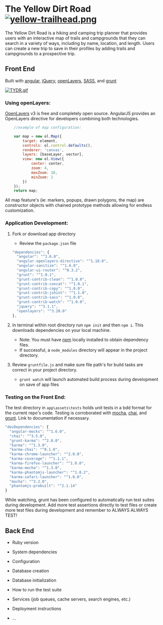 # The Yellow Dirt Road [![yellow-trailhead.png](https://s29.postimg.org/x02xfi91j/yellow_trailhead.png)](https://postimg.org/image/uir688p4z/)

The Yellow Dirt Road is a hiking and camping trip planner that provides users with an interactive map of trails and campgrounds that they can search in a variety of ways, including by name, location, and length. Users can create a new trip to save in their profiles by adding trails and campgrounds to a prospective trip.

## Front End

Built with [angular](http://angular.com),               [jQuery](http://jquery.com/),              [openLayers](http://openlayers.org/), [SASS](http://sass-lang.com/), and [grunt](http://gruntjs.com/)

[![TYDR.gif](https://s23.postimg.org/tp3py1kiz/TYDR.gif)](https://postimg.org/image/tccbrv293/)

### Using openLayers:

[OpenLayers](http://openlayers.org/) v3 is free and completely open source.  AngularJS provides an OpenLayers directive for developers combining both technologies.   

```javascript
    //example of map configuration:

    var map = new ol.Map({
        target: element,
        controls: ol.control.defaults(),
        renderer: 'canvas',
        layers: [baseLayer, vector],
        view: new ol.View({
            center: center,
            zoom: 4,
            maxZoom: 18,
            minZoom: 2
        })
    });
    return map;
```

All map feature's (ie: markers, popups, drawn polygons, the map) are constructor objects with chained prototype methods allowing for endless customization.

### Application Development:

1. Fork or download app directory
    - Review the ```package.json``` file

    ```javascript
    "dependencies": {
      "angular": "^1.6.0",
      "angular-openlayers-directive": "^1.18.0",
      "angular-sanitize": "^1.6.0",
      "angular-ui-router": "^0.3.2",
      "grunt": "^1.0.1",
      "grunt-contrib-clean": "^1.0.0",
      "grunt-contrib-concat": "^1.0.1",
      "grunt-contrib-copy": "^1.0.0",
      "grunt-contrib-jshint": "^1.1.0",
      "grunt-contrib-sass": "^1.0.0",
      "grunt-contrib-watch": "^1.0.0",
      "jquery": "^3.1.1",
      "openlayers": "^3.20.0"
    },
    ```

2. In terminal within root directory run ```npm init``` and then ```npm i```. This downloads dependencies on your local machine.
    - Note: You must have [npm](https://www.npmjs.com/) locally installed to obtain dependency files.
    - If successful, a ```node_modules``` directory will appear in the project directory.
3. Review ```gruntfile.js``` and make sure file path's for build tasks are correct in your project directory.  
    - ```grunt watch``` will launch automated build process during development on save of app files

### Testing on the Front End:

The test directory in ```app\assets\tests``` holds unit tests in a bdd format for the current repo's code.  Testing is corroborated with [mocha](https://mochajs.org/),  [chai](http://chaijs.com/), and [grunt](http://gruntjs.com/).  Link to documentation if necessary.  
```javascript
"devDependencies": {
  "angular-mocks": "^1.6.0",
  "chai": "^3.5.0",
  "grunt-karma": "^2.0.0",
  "karma": "^1.3.0",
  "karma-chai": "^0.1.0",
  "karma-chrome-launcher": "^2.0.0",
  "karma-coverage": "^1.1.1",
  "karma-firefox-launcher": "^1.0.0",
  "karma-mocha": "^1.3.0",
  "karma-phantomjs-launcher": "^1.0.2",
  "karma-safari-launcher": "^1.0.0",
  "mocha": "^3.2.0",
  "phantomjs-prebuilt": "^2.1.14"
}
```
  While watching, grunt has been configured to automatically run test suites during development.  Add more test assertions directly to test files or create more test files during development and remember to ALWAYS ALWAYS TEST!   

## Back End

* Ruby version

* System dependencies

* Configuration

* Database creation

* Database initialization

* How to run the test suite

* Services (job queues, cache servers, search engines, etc.)

* Deployment instructions

* ...
